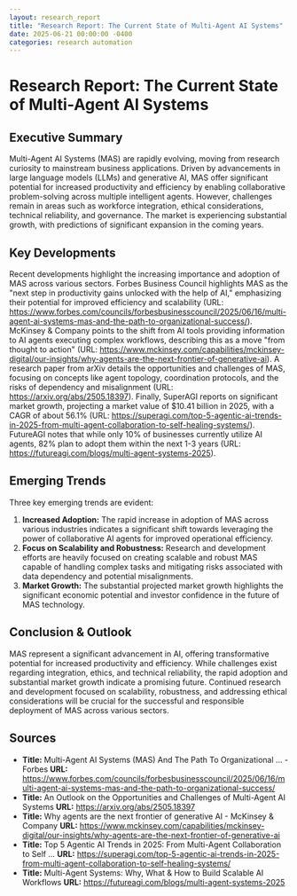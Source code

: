 ```yaml
---
layout: research_report
title: "Research Report: The Current State of Multi-Agent AI Systems"
date: 2025-06-21 00:00:00 -0400
categories: research automation
---
```


# Research Report: The Current State of Multi-Agent AI Systems

## Executive Summary

Multi-Agent AI Systems (MAS) are rapidly evolving, moving from research curiosity to mainstream business applications.  Driven by advancements in large language models (LLMs) and generative AI, MAS offer significant potential for increased productivity and efficiency by enabling collaborative problem-solving across multiple intelligent agents. However, challenges remain in areas such as workforce integration, ethical considerations, technical reliability, and governance.  The market is experiencing substantial growth, with predictions of significant expansion in the coming years.

## Key Developments

Recent developments highlight the increasing importance and adoption of MAS across various sectors.  Forbes Business Council highlights MAS as the "next step in productivity gains unlocked with the help of AI," emphasizing their potential for improved efficiency and scalability (URL: https://www.forbes.com/councils/forbesbusinesscouncil/2025/06/16/multi-agent-ai-systems-mas-and-the-path-to-organizational-success/).  McKinsey & Company points to the shift from AI tools providing information to AI agents executing complex workflows, describing this as a move "from thought to action" (URL: https://www.mckinsey.com/capabilities/mckinsey-digital/our-insights/why-agents-are-the-next-frontier-of-generative-ai).  A research paper from arXiv details the opportunities and challenges of MAS, focusing on concepts like agent topology, coordination protocols, and the risks of dependency and misalignment (URL: https://arxiv.org/abs/2505.18397).  Finally, SuperAGI reports on significant market growth, projecting a market value of $10.41 billion in 2025, with a CAGR of about 56.1% (URL: https://superagi.com/top-5-agentic-ai-trends-in-2025-from-multi-agent-collaboration-to-self-healing-systems/).  FutureAGI notes that while only 10% of businesses currently utilize AI agents, 82% plan to adopt them within the next 1-3 years (URL: https://futureagi.com/blogs/multi-agent-systems-2025).

## Emerging Trends

Three key emerging trends are evident:

1.  **Increased Adoption:**  The rapid increase in adoption of MAS across various industries indicates a significant shift towards leveraging the power of collaborative AI agents for improved operational efficiency.
2.  **Focus on Scalability and Robustness:** Research and development efforts are heavily focused on creating scalable and robust MAS capable of handling complex tasks and mitigating risks associated with data dependency and potential misalignments.
3.  **Market Growth:**  The substantial projected market growth highlights the significant economic potential and investor confidence in the future of MAS technology.


## Conclusion & Outlook

MAS represent a significant advancement in AI, offering transformative potential for increased productivity and efficiency. While challenges exist regarding integration, ethics, and technical reliability, the rapid adoption and substantial market growth indicate a promising future. Continued research and development focused on scalability, robustness, and addressing ethical considerations will be crucial for the successful and responsible deployment of MAS across various sectors.

## Sources

*   **Title:** Multi-Agent AI Systems (MAS) And The Path To Organizational ... - Forbes
    **URL:** https://www.forbes.com/councils/forbesbusinesscouncil/2025/06/16/multi-agent-ai-systems-mas-and-the-path-to-organizational-success/
*   **Title:** An Outlook on the Opportunities and Challenges of Multi-Agent AI Systems
    **URL:** https://arxiv.org/abs/2505.18397
*   **Title:** Why agents are the next frontier of generative AI - McKinsey & Company
    **URL:** https://www.mckinsey.com/capabilities/mckinsey-digital/our-insights/why-agents-are-the-next-frontier-of-generative-ai
*   **Title:** Top 5 Agentic AI Trends in 2025: From Multi-Agent Collaboration to Self ...
    **URL:** https://superagi.com/top-5-agentic-ai-trends-in-2025-from-multi-agent-collaboration-to-self-healing-systems/
*   **Title:** Multi-Agent Systems: Why, What & How to Build Scalable AI Workflows
    **URL:** https://futureagi.com/blogs/multi-agent-systems-2025

